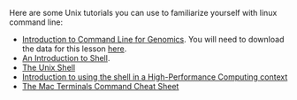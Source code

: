 Here are some Unix tutorials you can use to familiarize yourself with linux command line:
+ [Introduction to Command Line for Genomics](https://datacarpentry.org/shell-genomics/). 
You will need to download the data for this lesson [here](https://figshare.com/articles/Data_Carpentry_Genomics_beta_2_0/7726454).
+ [An Introduction to Shell](https://angus.readthedocs.io/en/2019/shell_intro/index.html).
+ [The Unix Shell](https://swcarpentry.github.io/shell-novice/)
+ [Introduction to using the shell in a High-Performance Computing context](https://hpc-carpentry.github.io/hpc-shell/)
+ [The Mac Terminals Command Cheat Sheet](https://www.makeuseof.com/tag/mac-terminal-commands-cheat-sheet/)
